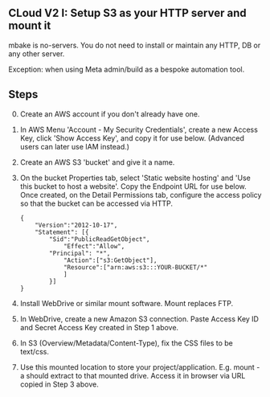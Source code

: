 ## CLoud V2 I: Setup S3 as your HTTP server and mount it

mbake is no-servers. You do not need to install or maintain any HTTP, DB or any other server.

Exception: when using Meta admin/build as a bespoke automation tool.

## Steps

0. Create an AWS account if you don't already have one.

1. In AWS Menu 'Account - My Security Credentials', create a new Access Key, click 'Show Access Key', and copy it for use below. (Advanced users can later use IAM instead.)

2. Create an AWS S3 'bucket' and give it a name.

3. On the bucket Properties tab, select 'Static website hosting' and 'Use this bucket to host a website'. Copy the Endpoint URL for use below. Once created, on the Detail Permissions tab, configure the access policy so that the bucket can be accessed via HTTP.

	```
	{
		"Version":"2012-10-17",
		"Statement": [{
			"Sid":"PublicReadGetObject",
				"Effect":"Allow",
			"Principal": "*",
				"Action":["s3:GetObject"],
				"Resource":["arn:aws:s3:::YOUR-BUCKET/*"
				]
			}]
	}
	```

4. Install WebDrive or similar mount software. Mount replaces FTP.

4. In WebDrive, create a new Amazon S3 connection. Paste Access Key ID and Secret Access Key created in Step 1 above.

5. In S3 (Overview/Metadata/Content-Type), fix the CSS files to be text/css.

6. Use this mounted location to store your project/application. E.g. mount -a should extract to that mounted drive.
Access it in browser via URL copied in Step 3 above.
